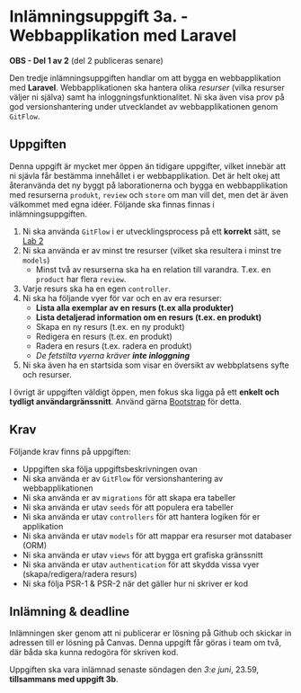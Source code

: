 # Inlämningsuppgift 3a. - Webbapplikation med Laravel

**OBS - Del 1 av 2** (del 2 publiceras senare)

Den tredje inlämningsuppgiften handlar om att bygga en webbapplikation med **Laravel**. Webbapplikationen ska hantera olika *resurser* (vilka resurser väljer ni själva) samt ha inloggningsfunktionalitet. Ni ska även visa prov på god versionshantering under utvecklandet av webbapplikationen genom `GitFlow`.

## Uppgiften

Denna uppgift är mycket mer öppen än tidigare uppgifter, vilket innebär att ni sjävla får bestämma innehållet i er webbapplikation. Det är helt okej att återanvända det ny byggt på laborationerna och bygga en webbapplikation med resurserna `produkt`, `review` och `store` om man vill det, men det är även välkommet med egna idéer. Följande ska finnas finnas i inlämningsuppgiften.

1. Ni ska använda `GitFlow` i er utvecklingsprocess på ett **korrekt** sätt, se [Lab 2](../../Labs/4/lab.md)
2. Ni ska använda er av minst tre resurser (vilket ska resultera i minst tre `models`)
    - Minst två av resurserna ska ha en relation till varandra. T.ex. en `product` har flera `review`.
3. Varje resurs ska ha en egen `controller`.
4. Ni ska ha följande vyer för var och en av era resurser:
    - **Lista alla exemplar av en resurs (t.ex alla produkter)**
    - **Lista detaljerad information om en resurs (t.ex. en produkt)**
    - Skapa en ny resurs (t.ex. en ny produkt)
    - Redigera en resurs (t.ex. en produkt)
    - Radera en resurs (t.ex. radera en produkt)
    - _De fetstilta vyerna kräver **inte inloggning**_
5. Ni ska även ha en startsida som visar en översikt av webbplatsens syfte och resurser.

I övrigt är uppgiften väldigt öppen, men fokus ska ligga på ett **enkelt och tydligt användargränssnitt**. Använd gärna [Bootstrap](http://getbootstrap.com/) för detta.

## Krav

Följande krav finns på uppgiften:

- Uppgiften ska följa uppgiftsbeskrivningen ovan
- Ni ska använda er av `GitFlow` för versionshantering av webbapplikationen
- Ni ska använda er av `migrations` för att skapa era tabeller
- Ni ska använda er utav `seeds` för att populera era tabeller
- Ni ska använda er utav `controllers` för att hantera logiken för er applikation
- Ni ska använda er utav `models` för att mappar era resurser mot databaser (ORM)
- Ni ska använda er utav `views` för att bygga ert grafiska gränssnitt
- Ni ska använda er utav `authentication` för att skydda vissa vyer (skapa/redigera/radera resurs)
- Ni ska följa PSR-1 & PSR-2 när det gäller hur ni skriver er kod

## Inlämning & deadline
Inlämningen sker genom att ni publicerar er lösning på Github och skickar in adressen till er lösning på Canvas. Denna uppgift får göras i team om två, där båda ska kunna redogöra för skriven kod.

Uppgiften ska vara inlämnad senaste söndagen den *3:e juni*, 23.59, **tillsammans med uppgift 3b**.
